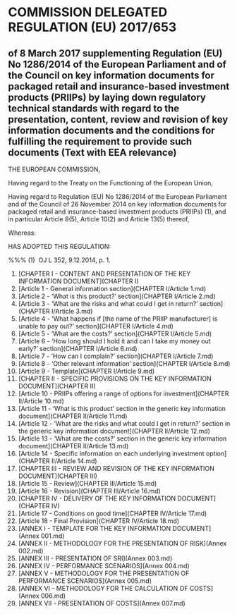 # COMMISSION DELEGATED REGULATION (EU) 2017/653

## of 8 March 2017 supplementing Regulation (EU) No 1286/2014 of the European Parliament and of the Council on key information documents for packaged retail and insurance-based investment products (PRIIPs) by laying down regulatory technical standards with regard to the presentation, content, review and revision of key information documents and the conditions for fulfilling the requirement to provide such documents (Text with EEA relevance)

THE EUROPEAN COMMISSION,

Having regard to the Treaty on the Functioning of the European Union,

Having regard to Regulation (EU) No 1286/2014 of the European Parliament and of the Council of 26 November 2014 on key information documents for packaged retail and insurance-based investment products (PRIIPs) (1), and in particular Article 8(5), Article 10(2) and Article 13(5) thereof,

Whereas:

HAS ADOPTED THIS REGULATION:

%%% (1)  OJ L 352, 9.12.2014, p. 1.

1. [CHAPTER I - CONTENT AND PRESENTATION OF THE KEY INFORMATION DOCUMENT](CHAPTER I)
  1. [Article 1 - General information section](CHAPTER I/Article 1.md)
  1. [Article 2 - ‘What is this product?’ section](CHAPTER I/Article 2.md)
  1. [Article 3 - ‘What are the risks and what could I get in return?’ section](CHAPTER I/Article 3.md)
  1. [Article 4 - ‘What happens if [the name of the PRIIP manufacturer] is unable to pay out?’ section](CHAPTER I/Article 4.md)
  1. [Article 5 - ‘What are the costs?’ section](CHAPTER I/Article 5.md)
  1. [Article 6 - ‘How long should I hold it and can I take my money out early?’ section](CHAPTER I/Article 6.md)
  1. [Article 7 - ‘How can I complain?’ section](CHAPTER I/Article 7.md)
  1. [Article 8 - ‘Other relevant information’ section](CHAPTER I/Article 8.md)
  1. [Article 9 - Template](CHAPTER I/Article 9.md)
1. [CHAPTER II - SPECIFIC PROVISIONS ON THE KEY INFORMATION DOCUMENT](CHAPTER II)
  1. [Article 10 - PRIIPs offering a range of options for investment](CHAPTER II/Article 10.md)
  1. [Article 11 - ‘What is this product’ section in the generic key information document](CHAPTER II/Article 11.md)
  1. [Article 12 - ‘What are the risks and what could I get in return?’ section in the generic key information document](CHAPTER II/Article 12.md)
  1. [Article 13 - ‘What are the costs?’ section in the generic key information document](CHAPTER II/Article 13.md)
  1. [Article 14 - Specific information on each underlying investment option](CHAPTER II/Article 14.md)
1. [CHAPTER III - REVIEW AND REVISION OF THE KEY INFORMATION DOCUMENT](CHAPTER III)
  1. [Article 15 - Review](CHAPTER III/Article 15.md)
  1. [Article 16 - Revision](CHAPTER III/Article 16.md)
1. [CHAPTER IV - DELIVERY OF THE KEY INFORMATION DOCUMENT](CHAPTER IV)
  1. [Article 17 - Conditions on good time](CHAPTER IV/Article 17.md)
  1. [Article 18 - Final Provision](CHAPTER IV/Article 18.md)
1. [ANNEX I - TEMPLATE FOR THE KEY INFORMATION DOCUMENT](Annex 001.md)
1. [ANNEX II - METHODOLOGY FOR THE PRESENTATION OF RISK](Annex 002.md)
1. [ANNEX III - PRESENTATION OF SRI](Annex 003.md)
1. [ANNEX IV - PERFORMANCE SCENARIOS](Annex 004.md)
1. [ANNEX V - METHODOLOGY FOR THE PRESENTATION OF PERFORMANCE SCENARIOS](Annex 005.md)
1. [ANNEX VI - METHODOLOGY FOR THE CALCULATION OF COSTS](Annex 006.md)
1. [ANNEX VII - PRESENTATION OF COSTS](Annex 007.md)
